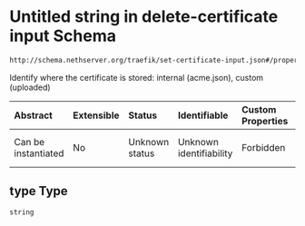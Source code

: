 # Untitled string in delete-certificate input Schema

```txt
http://schema.nethserver.org/traefik/set-certificate-input.json#/properties/type
```

Identify where the certificate is stored: internal (acme.json), custom (uploaded)

| Abstract            | Extensible | Status         | Identifiable            | Custom Properties | Additional Properties | Access Restrictions | Defined In                                                                                |
| :------------------ | :--------- | :------------- | :---------------------- | :---------------- | :-------------------- | :------------------ | :---------------------------------------------------------------------------------------- |
| Can be instantiated | No         | Unknown status | Unknown identifiability | Forbidden         | Allowed               | none                | [set-certificate-input.json\*](traefik/set-certificate-input.json "open original schema") |

## type Type

`string`
